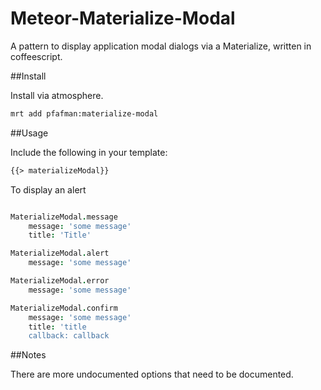 Meteor-Materialize-Modal
====================

A pattern to display application modal dialogs via a Materialize, written in coffeescript.


##Install

Install via atmosphere.

```bash
mrt add pfafman:materialize-modal
```

##Usage

Include the following in your template:

```html
{{> materializeModal}}
```

To display an alert

```coffeescript

MaterializeModal.message
    message: 'some message'
    title: 'Title'

MaterializeModal.alert
    message: 'some message'

MaterializeModal.error
    message: 'some message'

MaterializeModal.confirm
    message: 'some message'
    title: 'title
    callback: callback

```	


##Notes

There are more undocumented options that need to be documented.



